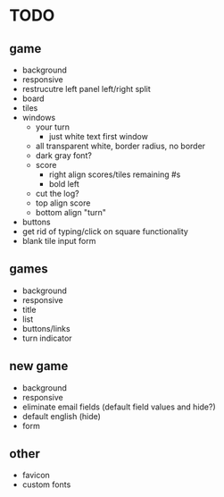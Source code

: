 # TODO

## game

- background
- responsive
- restrucutre left panel left/right split
- board
- tiles
- windows
  - your turn
    - just white text first window
  - all transparent white, border radius, no border
  - dark gray font?
  - score
    - right align scores/tiles remaining #s
    - bold left
  - cut the log?
  - top align score
  - bottom align "turn"
- buttons
- get rid of typing/click on square functionality
- blank tile input form

## games

- background
- responsive
- title
- list
- buttons/links
- turn indicator

## new game

- background
- responsive
- eliminate email fields (default field values and hide?)
- default english (hide)
- form

## other

- favicon
- custom fonts
